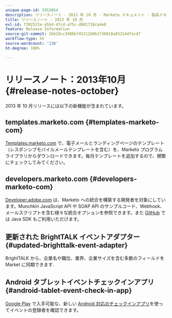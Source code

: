 ```yaml
---
unique-page-id: 2951054
description: リリースノート - 2013 年 10 月 - Marketo ドキュメント - 製品ドキュメント
title: リリースノート - 2013 年 10 月
exl-id: f392521e-a5bd-47cd-af5c-d801718ca4e0
feature: Release Information
source-git-commit: 2b610cc3486b745212b0b1f36018a83214d7ecd7
workflow-type: ht
source-wordcount: '138'
ht-degree: 100%

---
```


# リリースノート：2013年10月 {#release-notes-october}

2013 年 10 月リリースには以下の新機能が含まれています。

## templates.marketo.com {#templates-marketo-com}

[Templates.marketo.com](/help/marketo/product-docs/demand-generation/landing-pages/landing-page-templates/guided-landing-page-template-list.md) で、電子メールとランディングページのテンプレート（レスポンシブモバイルメールテンプレートを含む）を、Marketo プログラムライブラリからダウンロードできます。毎月テンプレートを追加するので、頻繁にチェックしてみてください。

## developers.marketo.com {#developers-marketo-com}

[Developer.adobe.com](https://experienceleague.adobe.com/ja/docs/marketo-developer/marketo/home) は、Marketo への統合を構築する開発者を対象にしています。Munchkin JavaScript API や SOAP API のサンプルコード、Webhook、メールスクリプトを含む様々な統合オプションを参照できます。また [GitHub](https://github.com/Marketo/SOAP-API-Java-Client) では Java SDK もご利用いただけます。

## 更新された BrightTALK イベントアダプター {#updated-brighttalk-event-adapter}

BrightTALK から、企業名や職位、業界、企業サイズを含む多数のフィールドを Market に同期できます.

## Android タブレットイベントチェックインアプリ {#android-tablet-event-check-in-app}

[Google Play](https://play.google.com/store/apps/details?id=com.marketo.eventcheckin&amp;hl=jp) で入手可能な、新しい [Android 対応のチェックインアプリ](/help/marketo/product-docs/core-marketo-concepts/mobile-apps/event-check-in/check-people-into-your-event-from-your-tablet.md)を使ってイベントの登録者を確認できます。
